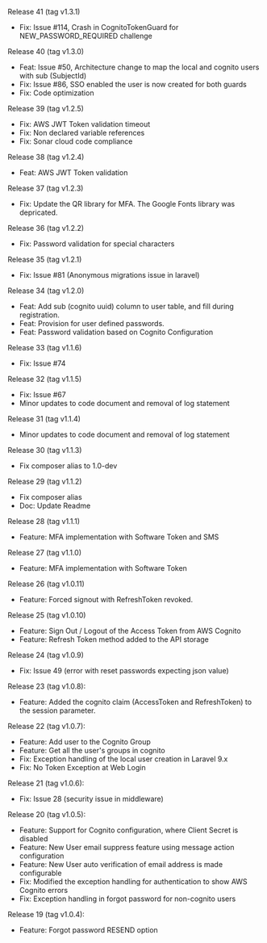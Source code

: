Release 41 (tag v1.3.1)
 - Fix: Issue #114, Crash in CognitoTokenGuard for NEW_PASSWORD_REQUIRED challenge
 
Release 40 (tag v1.3.0)
 - Feat: Issue #50, Architecture change to map the local and cognito users with sub (SubjectId)
 - Fix: Issue #86, SSO enabled the user is now created for both guards
 - Fix: Code optimization 

Release 39 (tag v1.2.5)
 - Fix: AWS JWT Token validation timeout
 - Fix: Non declared variable references
 - Fix: Sonar cloud code compliance

Release 38 (tag v1.2.4)
 - Feat: AWS JWT Token validation

Release 37 (tag v1.2.3)
 - Fix: Update the QR library for MFA. The Google Fonts library was depricated.

Release 36 (tag v1.2.2)
 - Fix: Password validation for special characters

Release 35 (tag v1.2.1)
 - Fix: Issue #81 (Anonymous migrations issue in laravel)

Release 34 (tag v1.2.0)
 - Feat: Add sub (cognito uuid) column to user table, and fill during registration.
 - Feat: Provision for user defined passwords.
 - Feat: Password validation based on Cognito Configuration

Release 33 (tag v1.1.6)
 - Fix: Issue #74

Release 32 (tag v1.1.5)
 - Fix: Issue #67
 - Minor updates to code document and removal of log statement

Release 31 (tag v1.1.4)
 - Minor updates to code document and removal of log statement

Release 30 (tag v1.1.3)
 - Fix composer alias to 1.0-dev

Release 29 (tag v1.1.2)
 - Fix composer alias 
 - Doc: Update Readme
 
 Release 28 (tag v1.1.1)
 - Feature: MFA implementation with Software Token and SMS
 
 Release 27 (tag v1.1.0)
 - Feature: MFA implementation with Software Token

Release 26 (tag v1.0.11)
 - Feature: Forced signout with RefreshToken revoked.

Release 25 (tag v1.0.10)
 - Feature: Sign Out / Logout of the Access Token from AWS Cognito
 - Feature: Refresh Token method added to the API storage

Release 24 (tag v1.0.9)
 - Fix: Issue 49 (error with reset passwords expecting json value)

Release 23 (tag v1.0.8):
 - Feature: Added the cognito claim (AccessToken and RefreshToken) to the session parameter.
 
Release 22 (tag v1.0.7):
 - Feature: Add user to the Cognito Group
 - Feature: Get all the user's groups in cognito
 - Fix: Exception handling of the local user creation in Laravel 9.x
 - Fix: No Token Exception at Web Login

Release 21 (tag v1.0.6): 
 - Fix: Issue 28 (security issue in middleware)

Release 20 (tag v1.0.5):
 - Feature: Support for Cognito configuration, where Client Secret is disabled
 - Feature: New User email suppress feature using message action configuration
 - Feature: New User auto verification of email address is made configurable
 - Fix: Modified the exception handling for authentication to show AWS Cognito errors
 - Fix: Exception handling in forgot password for non-cognito users 

Release 19 (tag v1.0.4): 
 - Feature: Forgot password RESEND option